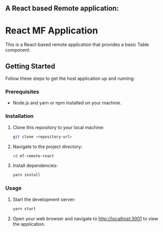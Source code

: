 A React based Remote application:
---
# React MF Application

This is a React-based remote application that provides a basic Table component.

## Getting Started

Follow these steps to get the host application up and running:

### Prerequisites

- Node.js and yarn or npm installed on your machine.

### Installation

1. Clone this repository to your local machine:

   ```bash
   git clone <repository-url>
   ```

2. Navigate to the project directory:

   ```bash
   cd mf-remote-react
   ```

3. Install dependencies:

   ```bash
   yarn install
   ```

### Usage

1. Start the development server:

   ```bash
   yarn start
   ```

2. Open your web browser and navigate to [http://localhost:3001](http://localhost:3001) to view the application.

